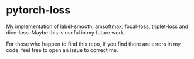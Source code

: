 # pytorch-loss

My implementation of label-smooth, amsoftmax, focal-loss, triplet-loss and dice-loss. Maybe this is useful in my future work.

For those who happen to find this repo, if you find there are errors in my code, feel free to open an issue to correct me.
